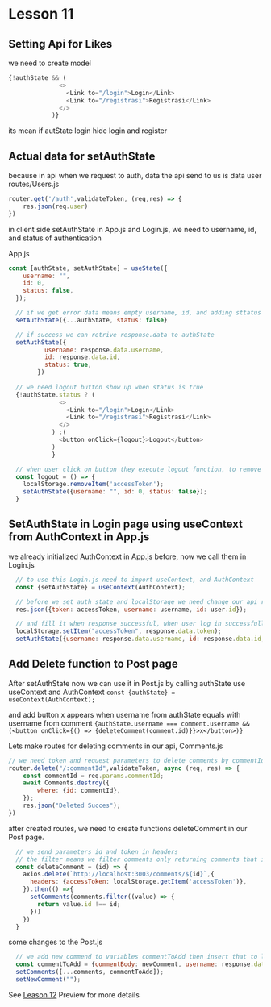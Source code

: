 # Lesson 11

## Setting Api for Likes

we need to create model

```javascript
{!authState && (
              <>
                <Link to="/login">Login</Link>
                <Link to="/registrasi">Registrasi</Link>
              </>
            )}
```

its mean if autState login hide login and register

## Actual data for setAuthState

because in api when we request to auth, data the api send to us is data user
routes/Users.js

```javascript
router.get('/auth',validateToken, (req,res) => {
    res.json(req.user)
})
```

in client side setAuthState in App.js and Login.js, we need to username, id, and status of authentication

App.js

```javascript
const [authState, setAuthState] = useState({
    username: "",
    id: 0,
    status: false,
  });

  // if we get error data means empty username, id, and adding sttatus as false [come from request api]
  setAuthState({...authState, status: false}

  // if success we can retrive response.data to authState
  setAuthState({
          username: response.data.username,
          id: response.data.id,
          status: true,
        })
  
  // we need logout button show up when status is true
  {!authState.status ? (
              <>
                <Link to="/login">Login</Link>
                <Link to="/registrasi">Registrasi</Link>
              </>
            ) :(
              <button onClick={logout}>Logout</button>
            )
            }

  // when user click on button they execute logout function, to remove localStorage and set username and id as empty, and status false
  const logout = () => {
    localStorage.removeItem('accessToken');
    setAuthState({username: "", id: 0, status: false});
  }
```

## SetAuthState in Login page using useContext from AuthContext in App.js

we already initialized AuthContext in App.js before, now we call them in Login.js

```javascript
  // to use this Login.js need to import useContext, and AuthContext
  const {setAuthState} = useContext(AuthContext);

  // before we set auth state and localStorage we need change our api response for login, go to routes/Users.js
  res.json({token: accessToken, username: username, id: user.id});

  // and fill it when response successful, when user log in successfully, logout button will appear
  localStorage.setItem("accessToken", response.data.token);
  setAuthState({username: response.data.username, id: response.data.id, status: true})
```

## Add Delete function to Post page

After setAuthState now we can use it in Post.js by calling authState use useContext and AuthContext
`const {authState} = useContext(AuthContext);`

and add button x appears when username from authState equals with username from comment
`{authState.username === comment.username && (<button onClick={() => {deleteComment(comment.id)}}>x</button>)}`

Lets make routes for deleting comments in our api, Comments.js

```javascript
// we need token and request parameters to delete comments by commentId
router.delete("/:commentId",validateToken, async (req, res) => {
    const commentId = req.params.commentId;
    await Comments.destroy({
        where: {id: commentId},
    });
    res.json("Deleted Succes");
})
```

after created routes, we need to create functions deleteComment in our Post page.

```javascript
  // we send parameters id and token in headers
  // the filter means we filter comments only returning comments that id of all comment that not contain or not equal to the id we just deleted.
  const deleteComment = (id) => {
    axios.delete(`http://localhost:3003/comments/${id}`,{
      headers: {accessToken: localStorage.getItem('accessToken')},
    }).then(() =>{
      setComments(comments.filter((value) => {
        return value.id !== id;
      }))
    })
  }
```

some changes to the Post.js

```javascript
  // we add new commend to variables commentToAdd then insert that to last comments data we already have [`...comments`] and setNewComment to empty
  const commentToAdd = {commentBody: newComment, username: response.data.username,}
  setComments([...comments, commentToAdd]);
  setNewComment("");
```

See [Leason 12](https://lesson12.com) Preview for more details
